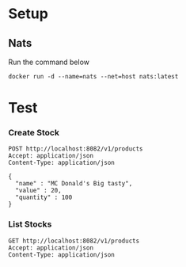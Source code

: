 # Setup

## Nats

Run the command below
~~~
docker run -d --name=nats --net=host nats:latest
~~~

# Test

### Create Stock

~~~
POST http://localhost:8082/v1/products
Accept: application/json
Content-Type: application/json

{
  "name" : "MC Donald's Big tasty",
  "value" : 20,
  "quantity" : 100
}
~~~

### List Stocks

~~~
GET http://localhost:8082/v1/products
Accept: application/json
Content-Type: application/json
~~~